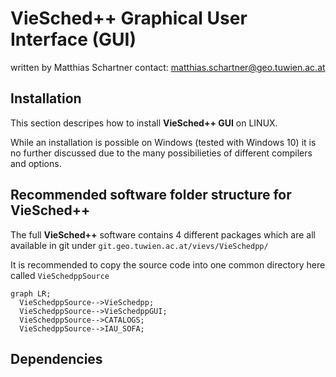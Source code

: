 # VieSched++ Graphical User Interface (GUI)

written by Matthias Schartner
contact: matthias.schartner@geo.tuwien.ac.at


## Installation 

This section descripes how to install __VieSched++ GUI__ on LINUX. 

While an installation is possible on Windows (tested with Windows 10) it is no 
further discussed due to the many possibilieties of different compilers and options. 


## Recommended software folder structure for VieSched++

The full __VieSched++__ software contains 4 different packages which are all available in git under `git.geo.tuwien.ac.at/vievs/VieSchedpp/`

It is recommended to copy the source code into one common directory here called `VieSchedppSource`

```mermaid
graph LR;
  VieSchedppSource-->VieSchedpp;
  VieSchedppSource-->VieSchedppGUI;
  VieSchedppSource-->CATALOGS;
  VieSchedppSource-->IAU_SOFA;
```

## Dependencies


